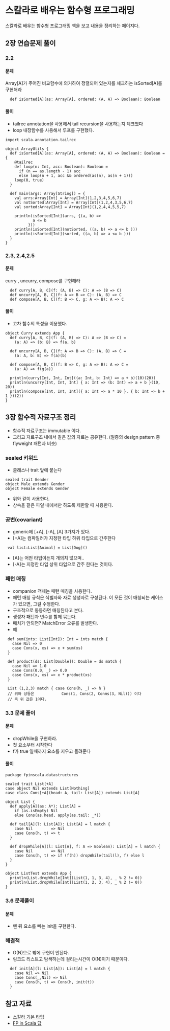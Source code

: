 # 스칼라로 배우는 함수형 프로그래밍

스칼라로 배우는 함수형 프로그래밍 책을 보고 내용을 정리하는 페이지다.


## 2장 연습문제 풀이 ##

### 2.2 ###
#### 문제 ####
Array[A]가 주어진 비교함수에 의거하여 정렬되어 있는지를 체크하는 isSorted[A]를 구현해라
```
  def isSorted[A](as: Array[A], ordered: (A, A) => Boolean): Boolean
```

#### 풀이 ####
* tailrec annotation을 사용해서 tail recursion을 사용하는지 체크했다
* loop 내장함수를 사용해서 루프를 구현했다.
```
import scala.annotation.tailrec

object ArrayUtils {
  def isSorted[A](as: Array[A], ordered: (A, A) => Boolean): Boolean = {
    @tailrec
    def loop(n: Int, acc: Boolean): Boolean = 
      if (n == as.length - 1) acc 
      else loop(n + 1, acc && ordered(as(n), as(n + 1)))
    loop(0, true)
  }

  def main(args: Array[String]) = {
    val arrs:Array[Int] = Array[Int](1,2,3,4,5,6,7)
    val notSorted:Array[Int] = Array[Int](1,2,4,3,5,6,7)
    val sorted:Array[Int] = Array[Int](1,2,4,4,5,5,7)
    
    println(isSorted[Int](arrs, {(a, b) =>
            a <= b 
          }))
    println(isSorted[Int](notSorted, ((a, b) => a <= b )))
    println(isSorted[Int](sorted, ((a, b) => a <= b )))
  }
}
```


### 2.3, 2.4,2.5 ###
#### 문제 ####
curry , uncurry, compose를 구현해라
```
  def curry[A, B, C](f: (A, B) => C): A => (B => C) 
  def uncurry[A, B, C](f: A => B => C): (A, B) => C 
  def compose[A, B, C](f: B => C, g: A => B): A => C
```
#### 풀이 ####
* 고차 함수의 특성을 이용했다.

```
object Curry extends App {
  def curry[A, B, C](f: (A, B) => C): A => (B => C) =
    (a: A) => (b: B) => f(a, b)

  def uncurry[A, B, C](f: A => B => C): (A, B) => C =
    (a: A, b: B) => f(a)(b)

  def compose[A, B, C](f: B => C, g: A => B): A => C =
    (a: A) => f(g(a))

  println(curry[Int, Int, Int]((a: Int, b: Int) => a + b)(10)(20))
  println(uncurry[Int, Int, Int] { a: Int => (b: Int) => a + b }(10, 20))
  println(compose[Int, Int, Int]({ a: Int => a * 10 }, { b: Int => b + 1 })(2))
}
```

## 3장 함수적 자료구조 정리 ##
* 함수적 자료구조는 immutable 이다.
* 그리고 자료구조 내에서 같은 값의 자료는 공유한다. (일종의 design pattern 중 flyweight 패턴과 비슷)

### sealed 키워드 ###
* 클래스나 trait 앞에 붙는다
```
sealed trait Gender
object Male extends Gender
object Female extends Gender
```
* 위와 같이 사용한다. 
* 상속을 같은 파일 내에서만 하도록 제한할 때 사용한다.

### 공변(covariant) ###
* generic에 [+A], [-A], [A] 3가지가 있다.
* [+A]는 컴파일러가 지정한 타입 하위 타입으로 간주한다
```
 val list:List[Animal] = List[Dog]()
```
* [A]는 어떤 타입이든지 개의치 않으며..
* [-A]는 지정한 타입 상위 타입으로 간주 한다는 것이다.


### 패턴 매칭 ###
* companion 객체는 패턴 매칭을 사용한다.
* 패턴 매칭 규칙은 식별자와 자료 생성자로 구성된다. 이 모든 것이 매칭되는 케이스가 있으면, 그걸 수행한다.
* 구조적으로 동등하면 매칭된다고 본다.
* 생성자 패턴과 변수를 함께 묶는다. 
* 매치가 안되면? MatchError 오류를 발생한다. 
* 예
```
 def sum(ints: List[Int]): Int = ints match {
   case Nil => 0
   case Cons(x, xs) => x + sum(xs)
 }
 
 def product(ds: List[Double]): Double = ds match {
   case Nil => 1.0
   case Cons(0.0, _) => 0.0
   case Cons(x, xs) => x * product(xs)
 }
 
 List (1,2,3) match { case Cons(h, _) => h }
 // 위와 상등은            Cons(1, Cons(2, Conms(3, Nil))) 이다
 // 즉 위 값은 1이다.
```

### 3.3 문제 풀이 ###
#### 문제 ####
* dropWhile을 구현하라.
* 첫 요소부터 시작한다
* f가 true 일때까지 요소를 지우고 돌려준다
#### 풀이 ####
```
package fpinscala.datastructures

sealed trait List[+A]
case object Nil extends List[Nothing]
case class Cons[+A](head: A, tail: List[A]) extends List[A]

object List {
  def apply[A](as: A*): List[A] =
    if (as.isEmpty) Nil
    else Cons(as.head, apply(as.tail: _*))

  def tail[A](l: List[A]): List[A] = l match {
    case Nil        => Nil
    case Cons(h, t) => t
  }

  def dropWhile[A](l: List[A], f: A => Boolean): List[A] = l match {
    case Nil        => Nil
    case Cons(h, t) => if (f(h)) dropWhile(tail(l), f) else l
  }
}

object ListTest extends App {
  println(List.dropWhile[Int](List(1, 1, 3, 4), _ % 2 != 0))
  println(List.dropWhile[Int](List(1, 2, 3, 4), _ % 2 != 0))
}
```

### 3.6 문제풀이 
#### 문제
* 맨 뒤 요소를 빼는 init을 구현한다. 
### 해결책
* O(N)으로 밖에 구현이 안된다. 
* 링크드 리스트고 탐색하는데 걸리는시간이 O(N)이기 때문이다. 
```
  def init[A](l: List[A]): List[A] = l match {
    case Nil => Nil
    case Cons(_,Nil) => Nil
    case Cons(h, t) => Cons(h, init(t))
  }
```



## 참고 자료 
* [스칼라 기본 타입](https://twitter.github.io/scala_school/ko/type-basics.html)
* [FP in Scala 답](https://github.com/fpinscala/fpinscala)
